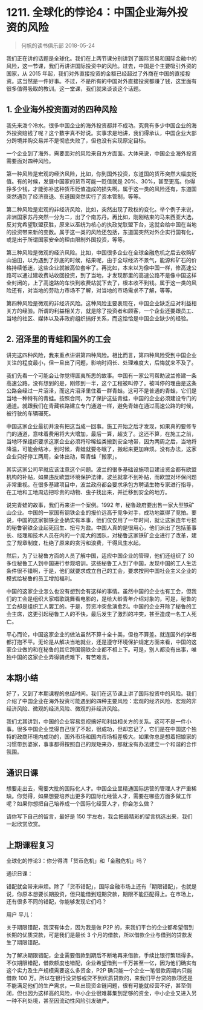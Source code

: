 # 1211. 全球化的悖论4：中国企业海外投资的风险
> 何帆的读书俱乐部
2018-05-24

我们正在讲的话题是全球化。我们在上两节课分别讲到了国际贸易和国际金融中的风险，这一节课，我们再讲讲国际投资中的风险。过去，中国是个主要吸引外资的国家，从 2015 年起，我们对外直接投资的金额已经超过了外商在中国的直接投资。这当然是一件好事。不过，不是所有的中国对外直接投资都赚了钱，这里面有很多值得吸取的教训。这一堂课，我们就来谈谈这个话题。

## 1. 企业海外投资面对的四种风险
我先来泼个冷水。很多中国企业的海外投资都并不成功。究竟有多少中国企业的海外投资赔钱了呢？这个数字真不好说。实事求是地讲，我们得承认，中国企业大部分跨境并购交易并不是彻底失败了，但也没有实现原定目标。

一个企业到了海外，需要面对的风险来自方方面面。大体来说，中国企业海外投资需要面对四种风险。

第一种风险是宏观的经济风险，比如，你到国外投资，东道国的货币突然大幅度贬值。有的时候，发展中国家的货币可能一贬值就是 20%、30%，甚至更高。你得挣多少钱，才能弥补这种货币贬值造成的损失啊。属于这一类的风险还有，东道国突然遇到了经济衰退、东道国突然实行了资本管制，等等。

第二种风险是宏观的非经济风险，比如，突然出现了政权的变化。举个例子来说，非洲国家苏丹突然一分为二，出了个南苏丹。再比如，刚刚结束的马来西亚大选，反对党希望联盟获胜，原来以巫统为核心的执政党联盟下台，这就会给中国在当地的投资带来新的变数。属于这一类的风险还包括，东道国突然对外企实行国有化，或是出于所谓国家安全的理由限制外国投资，等等。

第三种风险是微观的经济风险。比如，中国很多企业在全球金融危机之后去收购矿山油田，以为遇到了抄底的时候，结果呢，由于全球经济不景气，能源和矿石的价格持续低迷，这些企业就被高位套牢了。再比如，本来以为像中国一样，修高速公路可以通过建收费站收回投资，到了当地，才发现那里的高速公路不是像中国这样全封闭的，上了高速路的车快到收费站就下去了，根本收不到钱。属于这一类的风险还有，对当地的劳动力市场不了解，对当地的市场需求不了解，等等。

第四种风险是微观的非经济风险。这种风险主要表现在，中国企业缺乏应对利益相关方的经验。所谓的利益相关方，就是除了投资者和顾客，一个企业还要跟员工、当地的社区、媒体以及非政府组织搞好关系，而这恰恰是中国企业缺少的经验。

## 2. 沼泽里的青蛙和国外的工会
讲完这四种风险，我来重点讲讲第四种风险。相比而言，第四种风险受到中国企业关注的程度最小，但一旦出了问题，影响时间长、处理难度大，后悔就来不及了。

我们先看一个可能会让你觉得匪夷所思的故事。中国有一家公司帮助波兰修建一条高速公路。没有想到的是，刚修到一半，这个工程被叫停了。被叫停的理由是这条公路会经过一片沼泽，而这片沼泽里住着一群青蛙。这可不是普通的青蛙，它们是当地一种特有的青蛙。按照合同，为了保护这些青蛙，中国的企业必须建设专门的通道。就跟我们在青藏铁路建立专门通道一样，避免青蛙在通过高速公路的时候，被行驶的车辆碾死。

中国这家企业最初并没有把这当成一回事。施工开始之后才发现，如果真的要修专门的通道，意味着费用将大大增加，最后一算，超支了。这还不算，在施工之前，当地环保组织要求这家企业必须将珍稀蛙类搬到安全地带，因为两周之后，当地将降温，可能会结冰，到时候，青蛙就要冬眠了，搬起来更加麻烦。没有办法，这家企业只好停工两周，全体出动，帮青蛙「搬家」。

其实这家公司早就应该注意这个问题。波兰的很多基础设施项目建设资金都有欧盟机构的补贴，如果违反欧盟环境保护法律，波兰就拿不到补贴，而欧盟对环保问题非常重视。在很多基建项目中，波兰政府都会要求承包方聘请生物专家进行指导，在工地和工地周边把珍贵的动物、虫子找出来，并迁移到安全的地方。

说完青蛙的故事，我们再来讲一个案例。1992 年，秘鲁政府要出售一家大型铁矿山企业。中国的一家国有钢铁企业的报价远高于竞争对手，成功地赢得了竞拍。要说，中国的这家钢铁企业确实有本事，他们仅仅用了一年时间，就让这家连年亏损的秘鲁钢铁企业起死回生、扭亏为盈。中国人真的是很用心，他们派出了包括董事长、经理和技术人员在内的一个庞大的团队，对秘鲁这家铁矿企业进行了改革，建立了规章制度，杜绝了原来的贪污和浪费，干得风生水起。

然后，为了让秘鲁方面的人员了解中国，适应中国企业的管理，他们还组织了 30 多位秘鲁工人到中国进行参观培训。这些秘鲁工人到了中国，发现中国的工人生活条件很不错啊，于是，他们就要求成立自己的工会，要求按照中国社会主义企业的模式给秘鲁的员工增加福利。

中国的这家企业怎么也没有想到会有这样的事情。虽然中国的企业也有工会，但我们的工会是组织大家唱歌跳舞看电影的，是给大龄青年介绍对象的，可是，秘鲁的工会却是组织工人罢工的。于是，劳资冲突愈演愈烈。中国的企业开除了秘鲁的工会主席，这更引起秘鲁工人的不快，最后发生了激烈的冲突，甚至造成一名工人死亡。

平心而论，中国这家企业的做法虽然不算十全十美，但也不算差。就连国外的学者都打抱不平。无论是从解决当地就业，还是遵守环境保护规定方面来看，中国的这家企业做的和在秘鲁的其它跨国钢铁企业都不相上下。可是，别人都没有出事，唯独中国的这家企业弄得骑虎难下，有苦难言。

## 本期小结
好了，又到了本期课程的总结时间。我们在这节课上讲了国际投资中的风险。我们介绍了中国企业在海外投资可能遇到的四种主要风险：宏观的经济风险、宏观的非经济风险、微观的经济风险、微观的非经济风险。

我们尤其讲到，中国的企业容易忽视搞好和利益相关方的关系。这可不是一件小事。很多中国企业觉得自己很了不起，很成功，但却忘记了，它们是在中国这个独特的政商环境内成功的，国外市场和国内市场相差极大。如果你总是想着把娘家的习惯带到婆家，事事都得按照自己的规矩来办，那就没有办法建立一个和谐的合作氛围。

## 通识日课
想要走出去，需要大批的国际化人才。中国企业里精通国际运营的管理人才严重稀缺。你觉得，如果想要培养出更多的国际化经营人才，需要在哪些方面多做工作呢？如果你想把自己培养成一个国际化经营人才，你会怎么做？

请你写下自己的留言，最好是 150 字左右，我会把最精彩的留言挑选出来，我们一起欣赏欣赏。

## 上期课程复习
全球化的悖论3：你分得清「货币危机」和「金融危机」吗？

通识日课：

错配就会带来麻烦。除了「货币错配」，国际金融市场上还有「期限错配」，也就是说，你原本想要长期投资，但只能借到短期贷款，期限不能匹配得上。在市场上，还有很多不同的错配，你能够发现它们吗？

用户 平儿：

关于期限错配，我深有体会，因为我是做 P2P 的，来我们平台的企业都希望借到长期的优质贷款，可是我们是最长 3 个月的借款，所以借款企业与借到的贷款发生了期限错配。

为了解决期限错配，企业需要借款到期后不断地再来借款，手续比银行繁琐得多。不仅期限错配，借款额度也错配，企业希望借到一千万甚至一亿，因为他们确实有这个实力及生产规模需要这么多资金，P2P 确只能一个企业一笔借款周期内只能借款 100 万。所以在银行没贷够或贷不到优质贷款的，来我们平台贷的款项还是不能满足他们的生产需求，一旦出现资金链问题，很有可能就经营不好，甚至倒闭，但也因为这样高的风险，中小企业很难募集到足够的资金，中小企业又进入另一种不利处境，甚至因流动性风险引发破产。




